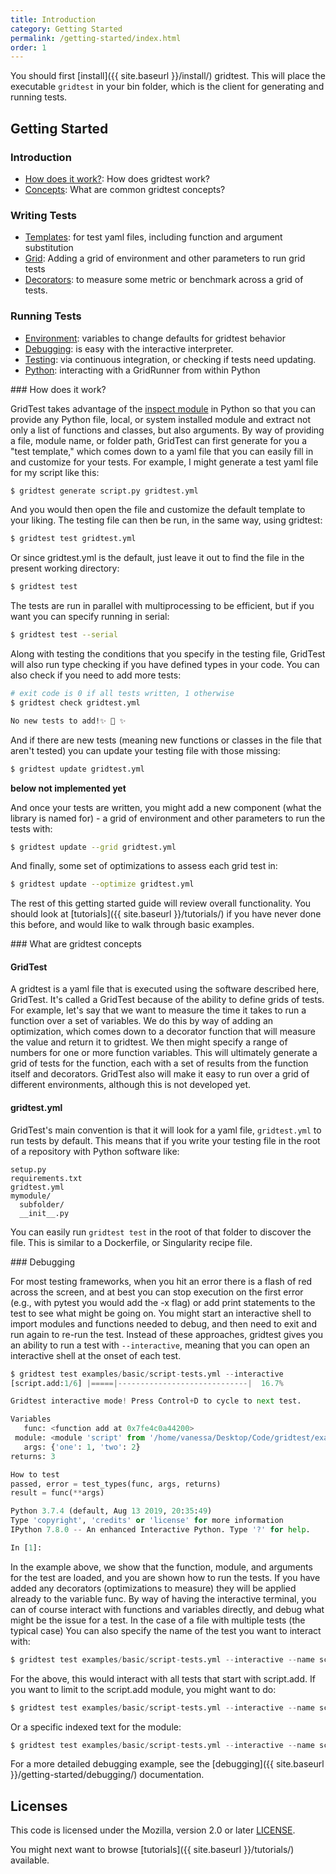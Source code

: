 ```yaml
---
title: Introduction
category: Getting Started
permalink: /getting-started/index.html
order: 1
---
```


You should first [install]({{ site.baseurl }}/install/) gridtest.
This will place the executable `gridtest` in your bin folder, which is the client
for generating and running tests. 

## Getting Started

### Introduction

 - [How does it work?](#how-does-it-work): How does gridtest work?
 - [Concepts](#concepts): What are common gridtest concepts?

### Writing Tests

 - [Templates](templates/): for test yaml files, including function and argument substitution
 - [Grid](grid/): Adding a grid of environment and other parameters to run grid tests
 - [Decorators](decorators/): to measure some metric or benchmark across a grid of tests.

### Running Tests

 - [Environment](environment/): variables to change defaults for gridtest behavior
 - [Debugging](#debugging): is easy with the interactive interpreter.
 - [Testing](testing/): via continuous integration, or checking if tests need updating.
 - [Python](python/): interacting with a GridRunner from within Python

<a id="#how-does-it-work">
### How does it work?

GridTest takes advantage of the <a href="https://docs.python.org/3/library/inspect.html">inspect
module</a> in Python so that you can provide any Python file, local, or system installed module
and extract not only a list of functions and classes, but also arguments. By way of providing
a file, module name, or folder path, GridTest can first generate for you a "test template," 
which comes down to a yaml file that you can easily fill in and customize for your tests.
For example, I might generate a test yaml file for my script like this:

```bash
$ gridtest generate script.py gridtest.yml
```

And you would then open the file and customize the default template to your liking.
The testing file can then be run, in the same way, using gridtest:

```bash
$ gridtest test gridtest.yml
```

Or since gridtest.yml is the default, just leave it out to find the file in
the present working directory:

```bash
$ gridtest test
```

The tests are run in parallel with multiprocessing to be efficient, but if you want
you can specify running in serial:

```bash
$ gridtest test --serial
```

Along with testing the conditions that you specify in the testing file, GridTest will also run type checking
if you have defined types in your code. You can also check if you need to add
more tests:

```bash
# exit code is 0 if all tests written, 1 otherwise
$ gridtest check gridtest.yml

No new tests to add!✨ 🥑️ ✨
```

And if there are new tests (meaning new functions or classes in the file that aren't
tested) you can update your testing file with those missing:

```bash
$ gridtest update gridtest.yml
```

**below not implemented yet**

And once your tests are written, you might add a new component (what the library
is named for) - a grid of environment and other parameters to run the tests with:

```bash
$ gridtest update --grid gridtest.yml
```

And finally, some set of optimizations to assess each grid test in:


```bash
$ gridtest update --optimize gridtest.yml
```

The rest of this getting started guide will review overall functionality. 
You should look at [tutorials]({{ site.baseurl }}/tutorials/) 
if you have never done this before, and would like to
walk through basic examples.

<a id="#concepts">
### What are gridtest concepts

#### GridTest

A gridtest is a yaml file that is executed using the software described here,
GridTest. It's called a GridTest because of the ability to define grids of tests.
For example, let's say that we want to measure the time it takes to run a function
over a set of variables. We do this by way of adding an optimization, which
comes down to a decorator function that will measure the value and return it to
gridtest. We then might specify a range of numbers for one or more function
variables. This will ultimately generate a grid of tests for the function,
each with a set of results from the function itself and decorators. 
GridTest also will make it easy to run over a grid of different environments,
although this is not developed yet.

#### gridtest.yml

GridTest's main convention is that  it will look for a yaml file, `gridtest.yml` to run tests by default. This means
that if you write your testing file in the root of a repository with Python
software like:

```
setup.py
requirements.txt
gridtest.yml
mymodule/
  subfolder/
  __init__.py
```

You can easily run `gridtest test` in the root of that folder to discover the
file. This is similar to a Dockerfile, or Singularity recipe file.

<a id="#debugging">
### Debugging

For most testing frameworks, when you hit an error there is a flash of red across the
screen, and at best you can stop execution on the first error (e.g., with pytest you would
add the -x flag) or add print statements to the test to see what might be going on. 
You might start an interactive shell to import modules and functions needed to debug,
and then need to exit and run again to re-run the test. Instead of these approaches,
gridtest gives you an ability to run a test with `--interactive`, meaning that you
can open an interactive shell at the onset of each test.

```python
$ gridtest test examples/basic/script-tests.yml --interactive
[script.add:1/6] |=====|-----------------------------|  16.7% 

Gridtest interactive mode! Press Control+D to cycle to next test.

Variables
   func: <function add at 0x7fe4c0a44200>
 module: <module 'script' from '/home/vanessa/Desktop/Code/gridtest/examples/basic/script.py'>
   args: {'one': 1, 'two': 2}
returns: 3

How to test
passed, error = test_types(func, args, returns)
result = func(**args)

Python 3.7.4 (default, Aug 13 2019, 20:35:49) 
Type 'copyright', 'credits' or 'license' for more information
IPython 7.8.0 -- An enhanced Interactive Python. Type '?' for help.

In [1]:                                                                     
```

In the example above, we show that the function, module, and arguments for
the test are loaded, and you are shown how to run the tests. If you have added any
decorators (optimizations to measure) they will be applied already to the variable 
func. By way of having the interactive terminal, you can of course interact with functions and variables
directly, and debug what might be the issue for a test. In the case of a file
with multiple tests (the typical case) You can also specify the name of the test you want
to interact with:

```python
$ gridtest test examples/basic/script-tests.yml --interactive --name script.add
```

For the above, this would interact with all tests that start with script.add. If you
want to limit to the script.add module, you might want to do:

```python
$ gridtest test examples/basic/script-tests.yml --interactive --name script.add.
```

Or a specific indexed text for the module:

```python
$ gridtest test examples/basic/script-tests.yml --interactive --name script.add.0
```

For a more detailed debugging example, see the [debugging]({{ site.baseurl }}/getting-started/debugging/)
documentation.

## Licenses

This code is licensed under the Mozilla, version 2.0 or later [LICENSE](LICENSE).

You might next want to browse [tutorials]({{ site.baseurl }}/tutorials/) available.
